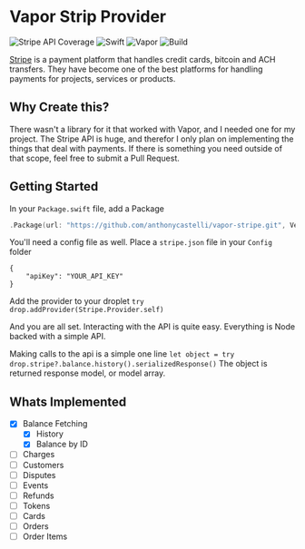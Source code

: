 # Vapor Strip Provider

![Stripe API Coverage](https://img.shields.io/badge/stripe%20api%20coverage-15%25-red.svg)
![Swift](http://img.shields.io/badge/swift-3.1-brightgreen.svg)
![Vapor](http://img.shields.io/badge/vapor-2.0-brightgreen.svg)
![Build](https://img.shields.io/badge/build-passing-brightgreen.svg)

[Stripe][stripe_home] is a payment platform that handles credit cards, bitcoin and ACH transfers. They have become one of the best platforms for handling payments for projects, services or products.

## Why Create this?
There wasn't a library for it that worked with Vapor, and I needed one for my project.
The Stripe API is huge, and therefor I only plan on implementing the things that deal with payments. If there is something you need outside of that scope, feel free to submit a Pull Request.

## Getting Started
In your `Package.swift` file, add a Package
```swift
.Package(url: "https://github.com/anthonycastelli/vapor-stripe.git", Version(0,0,1, prereleaseIdentifiers: ["beta"]))
```

You'll need a config file as well. Place a `stripe.json` file in your `Config` folder
~~~~
{
    "apiKey": "YOUR_API_KEY"
}
~~~~

Add the provider to your droplet
`try drop.addProvider(Stripe.Provider.self)`

And you are all set. Interacting with the API is quite easy. Everything is Node backed with a simple API.

Making calls to the api is a simple one line
`let object = try drop.stripe?.balance.history().serializedResponse()`
The object is returned response model, or model array.

## Whats Implemented
* [x] Balance Fetching
    * [x] History
    * [x] Balance by ID
* [ ] Charges
* [ ] Customers
* [ ] Disputes
* [ ] Events
* [ ] Refunds
* [ ] Tokens
* [ ] Cards
* [ ] Orders
* [ ] Order Items

[stripe_home]: http://stripe.com "Stripe"
[stripe_api]: https://stripe.com/docs/api "Stripe API Endpoints"
